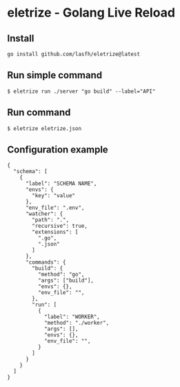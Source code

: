 # eletrize - Golang Live Reload

## Install
```
go install github.com/lasfh/eletrize@latest
```

## Run simple command
```
$ eletrize run ./server "go build" --label="API"
```

## Run command

```
$ eletrize eletrize.json
```

## Configuration example
```
{
  "schema": [
    {
      "label": "SCHEMA NAME",
      "envs": {
        "key": "value"
      },
      "env_file": ".env",
      "watcher": {
        "path": ".",
        "recursive": true,
        "extensions": [
          ".go",
          ".json"
        ]
      },
      "commands": {
        "build": {
          "method": "go",
          "args": ["build"],
          "envs": {},
          "env_file": "",
        },
        "run": [
          {
            "label": "WORKER",
            "method": "./worker",
            "args": [],
            "envs": {},
            "env_file": "",
          }
        ]
      }
    }
  ]
}
